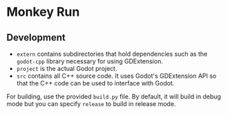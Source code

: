 # Monkey Run

## Development

- `extern` contains subdirectories that hold dependencies such as the `godot-cpp` library necessary for using GDExtension.
- `project` is the actual Godot project.
- `src` contains all C++ source code. It uses Godot's GDExtension API so that the C++ code can be used to interface with Godot.

For building, use the provided `build.py` file. By default, it will build in debug mode but you can specify `release` to build in release mode.
